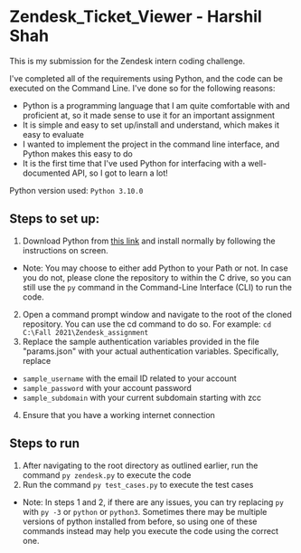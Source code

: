 # Zendesk_Ticket_Viewer - Harshil Shah
This is my submission for the Zendesk intern coding challenge.

I've completed all of the requirements using Python, and the code can be executed on the Command Line. I've done so for the following reasons:
* Python is a programming language that I am quite comfortable with and proficient at, so it made sense to use it for an important assignment
* It is simple and easy to set up/install and understand, which makes it easy to evaluate
* I wanted to implement the project in the command line interface, and Python makes this easy to do
* It is the first time that I've used Python for interfacing with a well-documented API, so I got to learn a lot!

Python version used: `Python 3.10.0`

## Steps to set up:
1. Download Python from [this link](https://www.python.org/downloads/release/python-3100/) and install normally by following the instructions on screen.
- Note: You may choose to either add Python to your Path or not. In case you do not, please clone the repository to within the C drive, so you can still use the `py` command in the
Command-Line Interface (CLI) to run the code.
2. Open a command prompt window and navigate to the root of the cloned repository. You can use the cd command to do so. For example: `cd C:\Fall 2021\Zendesk_assignment`
3. Replace the sample authentication variables provided in the file "params.json" with your actual authentication variables. Specifically, replace
- `sample_username` with the email ID related to your account
- `sample_password` with your account password
- `sample_subdomain` with your current subdomain starting with zcc
4. Ensure that you have a working internet connection

## Steps to run
1. After navigating to the root directory as outlined earlier, run the command `py zendesk.py` to execute the code
2. Run the command `py test_cases.py` to execute the test cases
- Note: In steps 1 and 2, if there are any issues, you can try replacing `py` with `py -3` or `python` or `python3`. Sometimes there may be multiple versions of python installed 
from before, so using one of these commands instead may help you execute the code using the correct one.

## 
